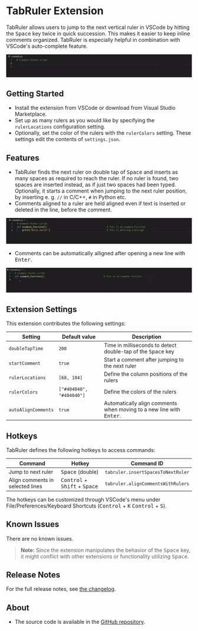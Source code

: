 # TabRuler Extension

TabRuler allows users to jump to the next vertical ruler in VSCode by hitting the <kbd>Space</kbd> key twice in quick succession. This makes it easier to keep inline comments organized. TabRuler is especially helpful in combination with VSCode's auto-complete feature.

![](https://raw.githubusercontent.com/tarymaas/tabruler/refs/heads/main/images/example.gif)

## Getting Started

- Install the extension from VSCode or download from Visual Studio Marketplace.
- Set up as many rulers as you would like by specifying the `rulerLocations` configuration setting.
- Optionally, set the color of the rulers with the `rulerColors` setting. These settings edit the contents of `settings.json`.

## Features

- TabRuler finds the next ruler on double tap of <kbd>Space</kbd> and inserts as many spaces as required to reach the ruler. If no ruler is found, two spaces are inserted instead, as if just two spaces had been typed. Optionally, it starts a comment when jumping to the next ruler position, by inserting e. g. `//` in C/C++, `#` in Python etc.
- Comments aligned to a ruler are held aligned even if text is inserted or deleted in the line, before the comment.

![](https://raw.githubusercontent.com/tarymaas/tabruler/refs/heads/main/images/realign.gif)

- Comments can be automatically alligned after opening a new line with <kbd>Enter</kbd>.

![](https://raw.githubusercontent.com/tarymaas/tabruler/refs/heads/main/images/auto_align.gif)

## Extension Settings

This extension contributes the following settings:

|Setting|Default value|Description|
|-------|-----------|-----------|
|`doubleTapTime`|`200`|Time in milliseconds to detect double-tap of the <kbd>Space</kbd> key|
|`startComment`|`true`|Start a comment after jumping to the next ruler|
|`rulerLocations`|`[68, 104]`|Define the column positions of the rulers|
|`rulerColors`|`["#404040", "#404040"]`|Define the colors of the rulers|
|`autoAlignComments`|`true`|Automatically align comments when moving to a new line with <kbd>Enter</kbd>.|

## Hotkeys

TabRuler defines the following hotkeys to access commands:

|Command|Hotkey|Command ID|
|---|---|---|
|Jump to next ruler|<kbd>Space</kbd> (double)| `tabruler.insertSpacesToNextRuler`|
|Align comments in selected lines|<kbd>Control</kbd> + <kbd>Shift</kbd> + <kbd>Space</kbd>|`tabruler.alignCommentsWithRulers`|

The hotkeys can be customized through VSCode's menu under File/Preferences/Keyboard Shortcuts (<kbd>Control</kbd> + <kbd>K</kbd> <kbd>Control</kbd> + <kbd>S</kbd>).

## Known Issues

There are no known issues.

> **Note:** Since the extension manipulates the behavior of the <kbd>Space</kbd> key, it might conflict with other extensions or functionality utilizing <kbd>Space</kbd>.

## Release Notes

For the full release notes, see [the changelog](https://github.com/tarymaas/tabruler/blob/main/CHANGELOG.md).

## About

* The source code is available in the [GitHub repository](https://github.com/tarymaas/tabruler).
